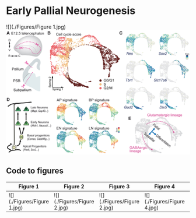 # Early Pallial Neurogenesis

![](./Figures/Figure 1.jpg)
![](./Figures/Figure1.jpg)

## Code to figures

| Figure 1               | Figure 2               | Figure 3               | Figure 4               | Figure 5               | Figure 6               | Figure 7               | Figure 8               |
|------------------------|------------------------|------------------------|------------------------|------------------------|------------------------|------------------------|------------------------|
| ![](./Figures/Figure 1.jpg) | ![](./Figures/Figure 2.jpg) | ![](./Figures/Figure 2.jpg) | ![](./Figures/Figure 4.jpg) | ![](./Figures/Figure 5.jpg) | ![](./Figures/Figure 6.jpg) | ![](./Figures/Figure 7.jpg) | ![](./Figures/Figure 8.jpg) |
